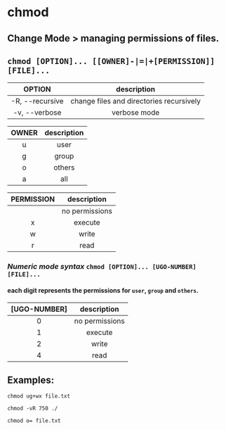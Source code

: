 # chmod

**Change Mode** > managing permissions of files.
---

` chmod [OPTION]... [[OWNER]-|=|+[PERMISSION]] [FILE]... `
---

| **OPTION** | description |
|:---:|:---:|
| -R, --recursive | change files and directories recursively |
| -v, --verbose | verbose mode |

| **OWNER** | description |
|:---:|:---:|
| u | user |
| g | group |
| o | others |
| a | all |

| **PERMISSION** | description |
|:---:|:---:|
|  | no permissions |
| x | execute |
| w | write |
| r | read |

### ***Numeric mode syntax*** ` chmod [OPTION]... [UGO-NUMBER] [FILE]... ` <br>
#### each digit represents the permissions for ` user `, ` group ` and ` others `.

| **[UGO-NUMBER]** | description |
|:---:|:---:|
| 0 | no permissions |
| 1 | execute |
| 2 | write |
| 4 | read |

## Examples:
` chmod ug+wx file.txt `

` chmod -vR 750 ./ `

` chmod o= file.txt `